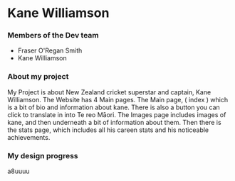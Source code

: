 # Kane Williamson

### Members of the Dev team 
- Fraser O'Regan Smith
- Kane Williamson 

### About my project 

My Project is about New Zealand cricket superstar and captain, Kane Williamson. The Website has 4 Main pages. The Main page, ( index ) which is a bit of bio and information about kane. There is also a button you can click to translate in into Te reo Māori.  The Images page includes images of kane, and then underneath a bit of information about them. Then there is the stats page, which includes all his careen stats and his noticeable achievements. 

### My design progress

a8uuuu

